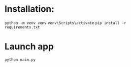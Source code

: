 # Installation:
`python -m venv venv`
`venv\Scripts\activate`
`pip install -r requirements.txt`


# Launch app
`python main.py`